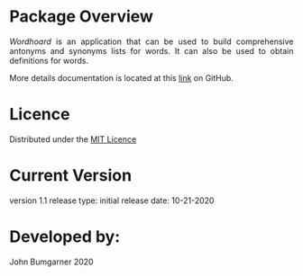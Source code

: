 # Package Overview
<p align="justify">
<i>Wordhoard</i> is an application that can be used to build comprehensive antonyms and synonyms lists for words.  It can also be used to obtain 
definitions for words.  

More details documentation is located at this <a href="https://github.com/johnbumgarner/wordhoard/blob/master/README.md">link</a> on GitHub.
<p>

# Licence 
<p align="justify">
Distributed under the <a href="https://github.com/johnbumgarner/wordhoard/blob/master/LICENSE">MIT Licence</a>
<p>

# Current Version
<p align="justify">
version 1.1 
release type: initial 
release date: 10-21-2020
<p>

# Developed by:
<p align="justify">
John Bumgarner 2020
<p>